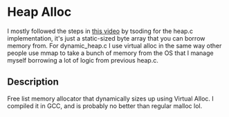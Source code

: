 # Heap Alloc
I mostly followed the steps in [this video](https://www.youtube.com/watch?v=sZ8GJ1TiMdk&t=1489s&ab_channel=TsodingDaily) by tsoding for the heap.c implementation, it's just a static-sized byte array that you can borrow memory from. 
For dynamic_heap.c I use virtual alloc in the same way other people use mmap to take a bunch of memory from the OS that I manage myself borrowing a lot of logic from previous heap.c.
## Description
Free list memory allocator that dynamically sizes up using Virtual Alloc. I compiled it in GCC, and is probably no better than regular malloc lol.
